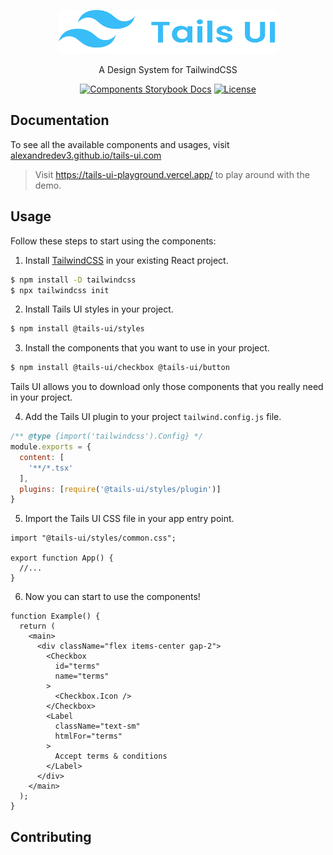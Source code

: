 <p align="center">
  <a href="https://tails-ui-playground.vercel.app" target="_blank">
    <picture>
      <source media="(prefers-color-scheme: dark)" srcset="https://raw.githubusercontent.com/alexandredev3/tails-ui/HEAD/.github/logo-beta.svg">
      <source media="(prefers-color-scheme: light)" srcset="https://raw.githubusercontent.com/alexandredev3/tails-ui/HEAD/.github/logo-beta.svg">
      <img alt="Tails UI" src="https://raw.githubusercontent.com/alexandredev3/tails-ui/HEAD/.github/logo.svg" width="350" height="70" style="max-width: 100%;">
    </picture>
  </a>
</p>

<p align="center">
  A Design System for TailwindCSS
</p>

<p align="center">
    <a href="https://github.com/alexandredev3/tails-ui/actions"><img src="https://img.shields.io/github/actions/workflow/status/alexandredev3/tails-ui/deploy-docs.yaml?branch=main" alt="Components Storybook Docs"></a>
    <a href="https://github.com/alexandredev3/tails-ui/blob/master/LICENSE.txt"><img src="https://img.shields.io/github/license/alexandredev3/tails-ui" alt="License"></a>
</p>

## Documentation

To see all the available components and usages, visit <a href="https://alexandredev3.github.io/tails-ui">alexandredev3.github.io/tails-ui.com</a>
> Visit <a href="https://tails-ui-playground.vercel.app/">https://tails-ui-playground.vercel.app/</a> to play around with the demo.

## Usage
Follow these steps to start using the components:

1. Install <a href="https://tailwindcss.com/docs/installation">TailwindCSS</a> in your existing React project.
```bash
$ npm install -D tailwindcss
$ npx tailwindcss init
```

2. Install Tails UI styles in your project.
```bash
$ npm install @tails-ui/styles
```

3. Install the components that you want to use in your project.
```bash
$ npm install @tails-ui/checkbox @tails-ui/button
```
Tails UI allows you to download only those components that you really need in your project.

4. Add the Tails UI plugin to your project `tailwind.config.js` file.
```cjs
/** @type {import('tailwindcss').Config} */
module.exports = {
  content: [
    '**/*.tsx'
  ],
  plugins: [require('@tails-ui/styles/plugin')]
}
```

5. Import the Tails UI CSS file in your app entry point.
```tsx
import "@tails-ui/styles/common.css";

export function App() {
  //...
}
```

6. Now you can start to use the components!
```tsx
function Example() {
  return (
    <main>
      <div className="flex items-center gap-2">
        <Checkbox
          id="terms"
          name="terms"
        >
          <Checkbox.Icon />
        </Checkbox>
        <Label
          className="text-sm"
          htmlFor="terms"
        >
          Accept terms & conditions
        </Label>
      </div>
    </main>
  );
}
```
## Contributing
